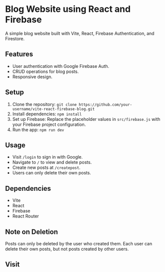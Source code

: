 # Blog Website using React and Firebase

A simple blog website built with Vite, React, Firebase Authentication, and Firestore.

## Features

- User authentication with Google Firebase Auth.
- CRUD operations for blog posts.
- Responsive design.

## Setup


1. Clone the repository: `git clone https://github.com/your-username/vite-react-firebase-blog.git`
2. Install dependencies: `npm install`
3. Set up Firebase: Replace the placeholder values in `src/firebase.js` with your Firebase project configuration.
4. Run the app: `npm run dev`

## Usage

- Visit `/login` to sign in with Google.
- Navigate to `/` to view and delete posts.
- Create new posts at `/createpost`.
- Users can only delete their own posts.

## Dependencies

- Vite
- React
- Firebase
- React Router

## Note on Deletion

Posts can only be deleted by the user who created them. Each user can delete their own posts, but not posts created by other users.

## Visit 
